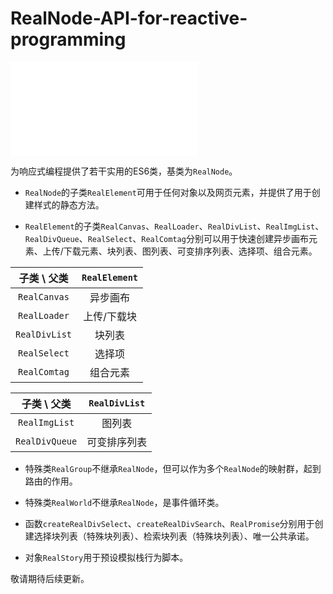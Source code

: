 # RealNode-API-for-reactive-programming

<iframe src="//player.bilibili.com/player.html?isOutside=true&aid=113979640908390&bvid=BV1pwNoeqEZH&cid=28316861909&p=1" scrolling="no" border="0" frameborder="no" framespacing="0" allowfullscreen="true"></iframe>

为响应式编程提供了若干实用的ES6类，基类为`RealNode`。

- `RealNode`的子类`RealElement`可用于任何对象以及网页元素，并提供了用于创建样式的静态方法。

- `RealElement`的子类`RealCanvas`、`RealLoader`、`RealDivList`、`RealImgList`、`RealDivQueue`、`RealSelect`、`RealComtag`分别可以用于快速创建异步画布元素、上传/下载元素、块列表、图列表、可变排序列表、选择项、组合元素。

| 子类 \ 父类 | `RealElement` |
| :---: | :---: |
| `RealCanvas` | 异步画布 |
| `RealLoader` | 上传/下载块 |
| `RealDivList` | 块列表 |
| `RealSelect` | 选择项 |
| `RealComtag` | 组合元素 |

| 子类 \ 父类 | `RealDivList` |
| :---: | :---: |
| `RealImgList` | 图列表 |
| `RealDivQueue` | 可变排序列表 |

- 特殊类`RealGroup`不继承`RealNode`，但可以作为多个`RealNode`的映射群，起到路由的作用。

- 特殊类`RealWorld`不继承`RealNode`，是事件循环类。

- 函数`createRealDivSelect`、`createRealDivSearch`、`RealPromise`分别用于创建选择块列表（特殊块列表）、检索块列表（特殊块列表）、唯一公共承诺。

- 对象`RealStory`用于预设模拟栈行为脚本。

敬请期待后续更新。
